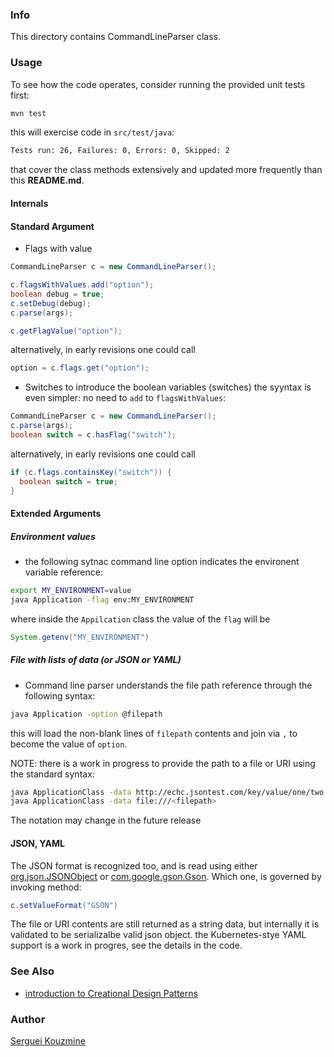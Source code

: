 ### Info

This directory contains CommandLineParser class.

### Usage

To see how the code operates, consider running the provided unit tests first:
```sh
mvn test
```
this will exercise code in `src/test/java`:
```sh
Tests run: 26, Failures: 0, Errors: 0, Skipped: 2
```
that cover the class methods extensively and updated more frequently than this __README.md__.

#### Internals
#### Standard Argument
* Flags with value
```java
CommandLineParser c = new CommandLineParser();

c.flagsWithValues.add("option");
boolean debug = true;
c.setDebug(debug);
c.parse(args);

c.getFlagValue("option");
```
alternatively, in early revisions one could call
```java
option = c.flags.get("option");
```
* Switches
to introduce the boolean variables (switches) the syyntax is even simpler: no need to `add` to `flagsWithValues`:

```java
CommandLineParser c = new CommandLineParser();
c.parse(args);
boolean switch = c.hasFlag("switch");
```

alternatively, in early revisions one could call
```java
if (c.flags.containsKey("switch")) {
  boolean switch = true;
}
```
####  Extended Arguments
##### Environment values

* the following sytnac command line option indicates the environent variable reference:
```sh
export MY_ENVIRONMENT=value
java Application -flag env:MY_ENVIRONMENT
```
where inside the `Appilcation` class the value of the `flag`
will be
```java
System.getenv("MY_ENVIRONMENT")
```

##### File with lists of data (or JSON or YAML)
* Command line parser understands the file path reference through the following syntax:
```sh
java Application -option @filepath
```
this will load the non-blank lines of `filepath` contents and join via `,` to become the value of `option`. 

NOTE: there is a  work in progress to  provide the path to a file or URI using the standard syntax:
```sh
java ApplicationClass -data http://echc.jsontest.com/key/value/one/two
java ApplicationClass -data file:///<filepath>
```
The notation may change in the future release

#### JSON, YAML
The JSON format is recognized too, and is read using either [org.json.JSONObject](https://stleary.github.io/JSON-java/org/json/JSONObject.html) or [com.google.gson.Gson](https://javadoc.io/doc/com.google.code.gson/gson/latest/com.google.gson/module-summary.html). 
Which one, is governed by invoking method:
```java
c.setValueFormat("GSON")
```
The file or URI contents are still  returned as a string data, but internally it is validated  to be serializalbe valid json object.
the Kubernetes-stye YAML support is a work in progres, see the details in the code.
### See Also
 * [introduction to Creational Design Patterns](https://www.baeldung.com/creational-design-patterns)

### Author
[Serguei Kouzmine](kouzmine_serguei@yahoc.com)
